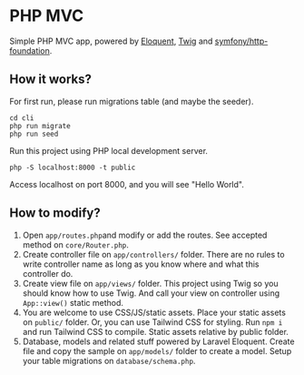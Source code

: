 # PHP MVC

Simple PHP MVC app, powered by [Eloquent](https://laravel.com/docs/eloquent), [Twig](https://twig.symfony.com/doc) and [symfony/http-foundation](https://symfony.com/doc/current/components/http_foundation.html).

## How it works?

For first run, please run migrations table (and maybe the seeder).

```
cd cli
php run migrate
php run seed
```

Run this project using PHP local development server.

```
php -S localhost:8000 -t public
```

Access localhost on port 8000, and you will see "Hello World".

## How to modify?

1. Open `app/routes.php`and modify or add the routes.
   See accepted method on `core/Router.php`.
2. Create controller file on `app/controllers/` folder.
   There are no rules to write controller name as long as you know where and what this controller do.
3. Create view file on `app/views/` folder. This project using Twig so you should know how to use Twig.
   And call your view on controller using `App::view()` static method.
4. You are welcome to use CSS/JS/static assets. Place your static assets on `public/` folder.
   Or, you can use Tailwind CSS for styling. Run `npm i` and run Tailwind CSS to compile.
   Static assets relative by public folder.
5. Database, models and related stuff powered by Laravel Eloquent.
   Create file and copy the sample on `app/models/` folder to create a model.
   Setup your table migrations on `database/schema.php`.
